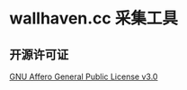 # wallhaven.cc 采集工具

## 开源许可证

[GNU Affero General Public License v3.0](https://choosealicense.com/licenses/agpl-3.0/)
